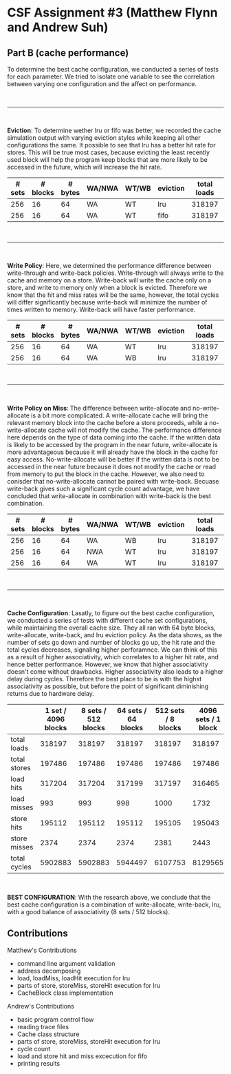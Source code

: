 # CSF Assignment #3 (Matthew Flynn and Andrew Suh)

## **Part B (cache performance)**

To determine the best cache configuration, we conducted a series of tests for each parameter. We tried to isolate one variable to see the correlation between varying one configuration and the affect on performance.  

<br/>

---

<br/>

**Eviction**: To determine wether lru or fifo was better, we recorded the cache simulation output with varying eviction styles while keeping all other configurations the same. It possible to see that lru has a better hit rate for stores. This will be true most cases, because evicting the least recently used block will help the program keep blocks that are more likely to be accessed in the future, which will increase the hit rate. 

| # sets | # blocks | # bytes | WA/NWA | WT/WB | eviction | total loads | total stores | load hits | load misses | store hits | store misses | total cycles |
|-|-|-|-|-|-|-|-|-|-|-|-|-|
| 256 | 16 | 64 | WA | WT | lru | ﻿318197 | 197486 | 317198 | 999 | 195109 | 2377 | 25663541 |
| 256 | 16 | 64 | WA | WT | fifo | ﻿318197 | 197486 | 317193 | 1004 | 195109 | 2377 | 25671546 |

<br/>

---

<br/>

**Write Policy**: Here, we determined the performance difference between write-through and write-back policies. Write-through will always write to the cache and memory on a store. Write-back will write the cache only on a store, and write to memory only when a block is evicted. Therefore we know that the hit and miss rates will be the same, however, the total cycles will differ significantly because write-back will minimize the number of times written to memory. Write-back will have faster performance. 

| # sets | # blocks | # bytes | WA/NWA | WT/WB | eviction | total loads | total stores | load hits | load misses | store hits | store misses | total cycles |
|-|-|-|-|-|-|-|-|-|-|-|-|-|
| 256 | 16 | 64 | WA | WT | lru | ﻿318197 | 197486 | 317198 | 999 | 195109 | 2377 | 25663541 |
| 256 | 16 | 64 | WA | WB | lru | ﻿318197 | 197486 | 317198 | 999 | 195109 | 2377 | 6016518 |

<br/>

---

<br/>

**Write Policy on Miss**: The difference between write-allocate and no-write-allocate is a bit more complicated. A write-allocate cache will bring the relevant memory block into the cache before a store proceeds, while a no-write-allocate cache will not modify the cache. The performance difference here depends on the type of data coming into the cache. If the written data is likely to be accessed by the program in the near future, write-allocate is more advantageous because it will already have the block in the cache for easy access. No-write-allocate will be better if the written data is not to be accessed in the near future because it does not modify the cache or read from memory to put the block in the cache. However, we also need to conisder that no-write-allocate cannot be paired with write-back. Becuase write-back gives such a significant cycle count advantage, we have concluded that write-allocate in combination with write-back is the best combination. 

| # sets | # blocks | # bytes | WA/NWA | WT/WB | eviction | total loads | total stores | load hits | load misses | store hits | store misses | total cycles |
|-|-|-|-|-|-|-|-|-|-|-|-|-|
| 256 | 16 | 64 | WA | WB | lru | ﻿318197 | 197486 | 317198 | 999 | 195109 | 2377 | 6016518 |
| 256 | 16 | 64 | NWA | WT | lru | ﻿318197 | 197486 | 315894 | 2303 | 173709 | 23777 | 23925324 |
| 256 | 16 | 64 | WA | WT | lru | ﻿318197 | 197486 | 317198 | 999 | 195109 | 2377 | 25663541 |

<br/>

---

<br/>


**Cache Configuration**: Lasatly, to figure out the best cache configuration, we conducted a series of tests with different cache set configurations, while maintaining the overall cache size. They all ran with 64 byte blocks, write-allocate, write-back, and lru eviction policy. As the data shows, as the number of sets go down and number of blocks go up, the hit rate and the total cycles decreases, signaling higher perforamnce. We can think of this as a result of higher associativity, which correlates to a higher hit rate, and hence better performance. However, we know that higher associativity doesn't come without drawbacks. Higher associativity also leads to a higher delay during cycles. Therefore the best place to be is with the highst associativity as possible, but before the point of significant diminishing returns due to hardware delay. 


|  | 1 set / 4096 blocks | 8 sets / 512 blocks | 64 sets / 64 blocks | 512 sets / 8 blocks | 4096 sets / 1 block |
|-|-|-|-|-|-|
| total loads | 318197 | 318197 | 318197 | 318197 | 318197 |
| total stores | 197486 | 197486 | 197486 | 197486 | 197486 |
| load hits | 317204 | 317204 | 317199 | 317197 | 316465 |
| load misses | 993 | 993 | 998 | 1000 | 1732 |
| store hits | 195112 | 195112 | 195112 | 195105 | 195043 |
| store misses | 2374 | 2374 | 2374 | 2381 | 2443 |
| total cycles | 5902883 | 5902883 | 5944497 | 6107753 | 8129565 |

<br/>

**BEST CONFIGURATION**: With the research above, we conclude that the best cache configuration is a combination of write-allocate, write-back, lru, with a good balance of associativity (8 sets / 512 blocks).

## Contributions

Matthew's Contributions
* command line argument validation
* address decomposing
* load, loadMiss, loadHit execution for lru
* parts of store, storeMiss, storeHit execution for lru
* CacheBlock class implementation

Andrew's Contributions
* basic program control flow
* reading trace files
* Cache class structure
* parts of store, storeMiss, storeHit execution for lru
* cycle count
* load and store hit and miss excecution for fifo
* printing results
